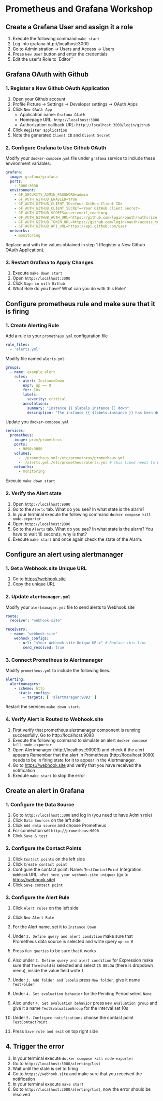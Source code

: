 # Prometheus and Grafana Workshop

## Create a Grafana User and assign it a role

1. Execute the following command `make start`
2. Log into grafana http://localhost:3000
3. Go to Administration -> Users and Access -> Users
4. Press `New User` button and enter the credentials
5. Edit the user's Role to `Editor``

## Grafana OAuth with Github

### 1. Register a New Github OAuth Application

1. Open your Github account
2. Profile Picture -> Settings -> Developer settings -> OAuth Apps
3. Click `New OAuth App`
   - Application name: `Grafana OAuth`
   - Homepage URL: `http://localhost:3000`
   - Authorization callback URL: `http://localhost:3000/login/github`
4. Click `Register application`
5. Note the generated `Client ID` and `Client Secret`

### 2. Configure Grafana to Use Github OAuth

Modify your `docker-compose.yml` file under `grafana` service to include these environment variables:

``` yaml
grafana:
  image: grafana/grafana
  ports:
    - 3000:3000
  environment:
    - GF_SECURITY_ADMIN_PASSWORD=admin
    - GF_AUTH_GITHUB_ENABLED=true
    - GF_AUTH_GITHUB_CLIENT_ID=<Your GitHub Client ID>
    - GF_AUTH_GITHUB_CLIENT_SECRET=<Your GitHub Client Secret>
    - GF_AUTH_GITHUB_SCOPES=user:email,read:org
    - GF_AUTH_GITHUB_AUTH_URL=https://github.com/login/oauth/authorize
    - GF_AUTH_GITHUB_TOKEN_URL=https://github.com/login/oauth/access_token
    - GF_AUTH_GITHUB_API_URL=https://api.github.com/user
  networks:
    - monitoring
```

Replace <Your GitHub Client ID> and <Your GitHub Client Secret> with the values obtained in step 1 (Register a New Github OAuth Application).

### 3. Restart Grafana to Apply Changes

1. Execute `make down start`
2. Open `http://localhost:3000`
3. Click `Sign in with Github`
4. What Role do you have? What can you do with this Role?


## Configure prometheus rule and make sure that it is firing

### 1. Create Alerting Rule

Add a rule to your `prometheus.yml` configuration file

``` yaml
rule_files:
  - 'alerts.yml'
```

Modify file named `alerts.yml`:

``` yaml
groups:
  - name: example_alert
    rules:
      - alert: InstanceDown
        expr: up == 0
        for: 10s
        labels:
          severity: critical
        annotations:
          summary: "Instance {{ $labels.instance }} down"
          description: "The instance {{ $labels.instance }} has been down for more than 10 seconds."
```

Update you `docker-compose.yml`

``` yaml
services:
  prometheus:
    image: prom/prometheus
    ports:
      - 9090:9090
    volumes:
      - ./prometheus.yml:/etc/prometheus/prometheus.yml
      - ./alerts.yml:/etc/prometheus/alerts.yml # this lined needs to be added
    networks:
      - monitoring
```

Execute `make down start`

### 2. Verify the Alert state

1. Open `http://localhost:9090`
2. Go to the `Alerts` tab. What do you see? In what state is the alarm?
3. In your terminal execute the following command `docker compose kill node-exporter`
4. Open `http://localhost:9090`
5. Go to the `Alerts` tab. What do you see? In what state is the alarm? You have to wait 10 seconds, why is that?
6. Execute `make start` and once again check the state of the Alarm.


## Configure an alert using alertmanager

### 1. Get a Webhook.site Unique URL

1. Go to https://webhook.site 
2. Copy the unique URL

### 2. Update `alertmanager.yml`

Modify your `alertmanager.yml` file to send alerts to Webhook.site

``` yaml
route:
  receiver: "webhook-site"

receivers:
  - name: "webhook-site"
    webhook_configs:
      - url: "<Your Webhook.site Unique URL>" # Replace this line
        send_resolved: true
```

### 3. Connect Prometheus to Alertmanager

Modify `prometheus.yml` to include the following lines.

``` yaml
alerting:
  alertmanagers:
    - scheme: http
      static_configs:
        - targets: [ 'alertmanager:9093' ]
```

Restart the services `make down start`.

### 4. Verify Alert is Routed to Webhook.site

1. First verify that prometheus alertmanager component is running successfully. Go to http://localhost:9093
2. Execute the following command to simulate an alert `docker compose kill node-exporter`
3. Open Alertmanager (http://localhost:90903) and check if the alert appears
   Remember that the alert in Prometheus (http://localhost:9090) needs to be in firing state for it to appear in the Alertmanager.
4. Go to https://webhook.site and verify that you have received the notification
5. Execute `make start` to stop the error

## Create an alert in Grafana

### 1. Configure the Data Source

1. Go to `http://localhost:3000` and log in (you need to have Admin role)
2. Click `Data Sources` on the left side
3. Click `Add data source` and choose Prometheus
4. For connection set `http://prometheus:9090` 
5. Click `Save & test`

### 2. Configure the Contact Points

1. Click `Contact points` on the left side
2. Click `Create contact point`
3. Configure the contact point:
   Name: `TestContactPoint`
   Integration: `Webhook`
   URL: `<Put here your webhook.site unique>` (go to https://webhook.site)
4. Click `Save contact point`

### 3. Configure the Alert Rule

1. Click `Alert rules` on the left side
2. Click `New Alert Rule`
3. For the Alert name, set it to `Instance Down`

4. Under `2. Define query and alert condition` make sure that Prometheus data source is selected and write query `up == 0`
5. Press `Run queries` to be sure that it works
6. Also under `2. Define query and alert condition` for Expression make sure that `Threshold` is selected and select `IS BELOW` (there is dropdown menu), inside the value field write `1`

7. Under `3. Add folder and labels` press `New folder`, give it name `TestFolder`

8. Under `4. Set evaluation behavior` for the Pending Period select `None`
9. Also under `4. Set evaluation behavior` press `New evaluation group` and give it a name `TestEvaluationGroup` for the interval set 10s

9. Under `5. Configure notifications` choose the contact point `TestContactPoint`

10. Press `Save rule and exit` on top right side

## 4. Trigger the error

1. In your terminal execute `docker compose kill node-exporter`
2. Go to `http://localhost:3000/alerting/list`
3. Wait until the state is set to firing
4. Go to `https://webhook.site` and make sure that you received the notification
5. In your terminal execute `make start`
6. Go to `http://localhost:3000/alerting/list`, now the error should be resolved

